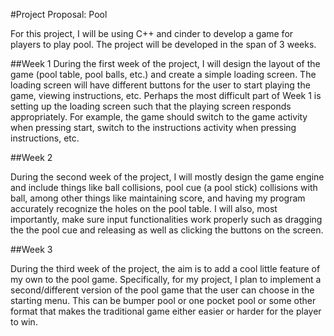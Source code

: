 #Project Proposal: Pool

For this project, I will be using C++ and cinder to develop a game for players to play pool. 
The project will be developed in the span of 3 weeks.

##Week 1
During the first week of the project, I will design the layout of the game (pool table, pool balls, etc.) and create a simple loading screen.
The loading screen will have different buttons for the user to start playing the game, viewing instructions, etc.
Perhaps the most difficult part of Week 1 is setting up the loading screen such that the playing screen responds appropriately.
For example, the game should switch to the game activity when pressing start, switch to the instructions activity when pressing instructions, etc.

##Week 2

During the second week of the project, I will mostly design the game engine and include things like ball collisions, pool cue (a pool stick)
collisions with ball, among other things like maintaining score, and having my program accurately recognize the holes on the pool table.
I will also, most importantly, make sure input functionalities work properly such as dragging the the pool cue and releasing as well as clicking
the buttons on the screen.

##Week 3

During the third week of the project, the aim is to add a cool little feature of my own to the pool game. Specifically, 
for my project, I plan to implement a second/different version of the pool game that the user can choose in the starting menu.
This can be bumper pool or one pocket pool or some other format that makes the traditional game either easier or harder
for the player to win.